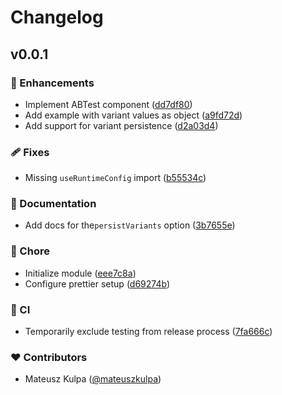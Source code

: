 # Changelog


## v0.0.1


### 🚀 Enhancements

- Implement ABTest component ([dd7df80](https://github.com/mateuszkulpa/nuxt-ab-testing/commit/dd7df80))
- Add example with variant values as object ([a9fd72d](https://github.com/mateuszkulpa/nuxt-ab-testing/commit/a9fd72d))
- Add support for variant persistence ([d2a03d4](https://github.com/mateuszkulpa/nuxt-ab-testing/commit/d2a03d4))

### 🩹 Fixes

- Missing `useRuntimeConfig` import ([b55534c](https://github.com/mateuszkulpa/nuxt-ab-testing/commit/b55534c))

### 📖 Documentation

- Add docs for the`persistVariants` option ([3b7655e](https://github.com/mateuszkulpa/nuxt-ab-testing/commit/3b7655e))

### 🏡 Chore

- Initialize module ([eee7c8a](https://github.com/mateuszkulpa/nuxt-ab-testing/commit/eee7c8a))
- Configure prettier setup ([d69274b](https://github.com/mateuszkulpa/nuxt-ab-testing/commit/d69274b))

### 🤖 CI

- Temporarily exclude testing from release process ([7fa666c](https://github.com/mateuszkulpa/nuxt-ab-testing/commit/7fa666c))

### ❤️ Contributors

- Mateusz Kulpa ([@mateuszkulpa](http://github.com/mateuszkulpa))

